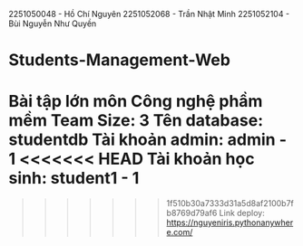 2251050048 - Hồ Chí Nguyên
2251052068 - Trần Nhật Minh
2251052104 - Bùi Nguyễn Như Quyền
# Students-Management-Web
Bài tập lớn môn Công nghệ phầm mềm
Team Size: 3
Tên database: studentdb
Tài khoản admin: admin - 1
<<<<<<< HEAD
Tài khoản học sinh: student1 - 1
=======
>>>>>>> 1f510b30a7333d31a5d8af2100b7fb8769d79af6
>>>>>>> Link deploy: https://nguyeniris.pythonanywhere.com/
